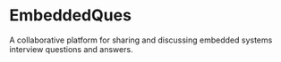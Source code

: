 # EmbeddedQues
A collaborative platform for sharing and discussing embedded systems interview questions and answers.
